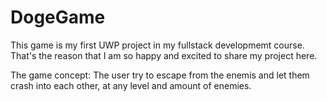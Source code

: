 # DogeGame
This game is my first UWP project in my fullstack developmemt course.
That's the reason that I am so happy and excited to share my project here.

The game concept:
The user try to escape from the enemis and let them crash into each other, 
at any level and amount of enemies.
